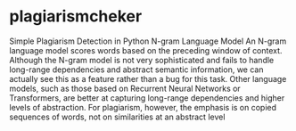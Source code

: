 # plagiarismcheker
Simple Plagiarism Detection in Python
N-gram Language Model
An N-gram language model scores words based on the preceding window of context. Although the N-gram model is not very sophisticated and fails to handle long-range dependencies and abstract semantic information, we can actually see this as a feature rather than a bug for this task. Other language models, such as those based on Recurrent Neural Networks or Transformers, are better at capturing long-range dependencies and higher levels of abstraction. For plagiarism, however, the emphasis is on copied sequences of words, not on similarities at an abstract level
